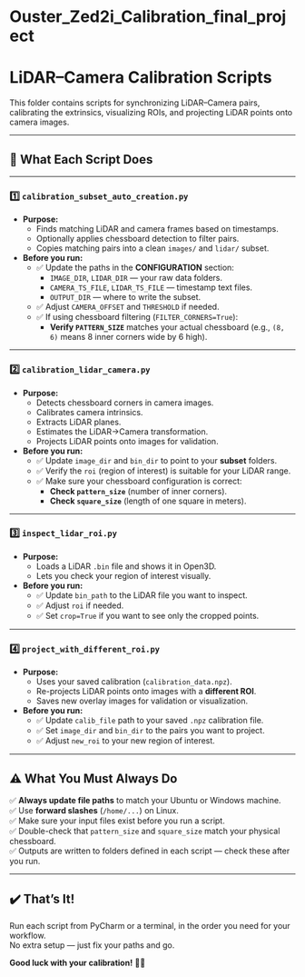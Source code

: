 # Ouster_Zed2i_Calibration_final_project


# LiDAR–Camera Calibration Scripts

This folder contains scripts for synchronizing LiDAR–Camera pairs, calibrating the extrinsics, visualizing ROIs, and projecting LiDAR points onto camera images.

---

## 📄 What Each Script Does

---

### 1️⃣ `calibration_subset_auto_creation.py`
- **Purpose:** 
  - Finds matching LiDAR and camera frames based on timestamps.
  - Optionally applies chessboard detection to filter pairs.
  - Copies matching pairs into a clean `images/` and `lidar/` subset.
- **Before you run:**
  - ✅ Update the paths in the **CONFIGURATION** section:
    - `IMAGE_DIR`, `LIDAR_DIR` — your raw data folders.
    - `CAMERA_TS_FILE`, `LIDAR_TS_FILE` — timestamp text files.
    - `OUTPUT_DIR` — where to write the subset.
  - ✅ Adjust `CAMERA_OFFSET` and `THRESHOLD` if needed.
  - ✅ If using chessboard filtering (`FILTER_CORNERS=True`):
    - **Verify `PATTERN_SIZE`** matches your actual chessboard (e.g., `(8, 6)` means 8 inner corners wide by 6 high).
  
---

### 2️⃣ `calibration_lidar_camera.py`
- **Purpose:**
  - Detects chessboard corners in camera images.
  - Calibrates camera intrinsics.
  - Extracts LiDAR planes.
  - Estimates the LiDAR→Camera transformation.
  - Projects LiDAR points onto images for validation.
- **Before you run:**
  - ✅ Update `image_dir` and `bin_dir` to point to your **subset** folders.
  - ✅ Verify the `roi` (region of interest) is suitable for your LiDAR range.
  - ✅ Make sure your chessboard configuration is correct:
    - **Check `pattern_size`** (number of inner corners).
    - **Check `square_size`** (length of one square in meters).

---

### 3️⃣ `inspect_lidar_roi.py`
- **Purpose:**
  - Loads a LiDAR `.bin` file and shows it in Open3D.
  - Lets you check your region of interest visually.
- **Before you run:**
  - ✅ Update `bin_path` to the LiDAR file you want to inspect.
  - ✅ Adjust `roi` if needed.
  - ✅ Set `crop=True` if you want to see only the cropped points.

---

### 4️⃣ `project_with_different_roi.py`
- **Purpose:**
  - Uses your saved calibration (`calibration_data.npz`).
  - Re-projects LiDAR points onto images with a **different ROI**.
  - Saves new overlay images for validation or visualization.
- **Before you run:**
  - ✅ Update `calib_file` path to your saved `.npz` calibration file.
  - ✅ Set `image_dir` and `bin_dir` to the pairs you want to project.
  - ✅ Adjust `new_roi` to your new region of interest.

---

## ⚠️ What You Must Always Do

✅ **Always update file paths** to match your Ubuntu or Windows machine.  
✅ Use **forward slashes** (`/home/...`) on Linux.  
✅ Make sure your input files exist before you run a script.  
✅ Double-check that `pattern_size` and `square_size` match your physical chessboard.  
✅ Outputs are written to folders defined in each script — check these after you run.

---

## ✔️ That’s It!

Run each script from PyCharm or a terminal, in the order you need for your workflow.  
No extra setup — just fix your paths and go.

**Good luck with your calibration!** 🚗✨
